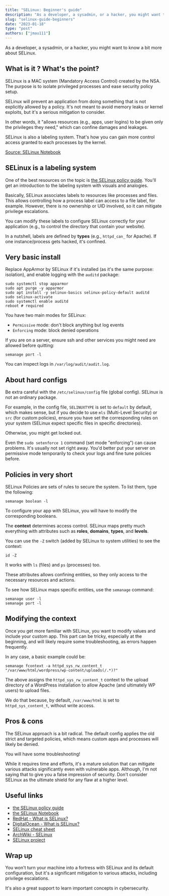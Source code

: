 ```yaml
---
title: "SELinux: Beginner's guide"
description: "As a developer, a sysadmin, or a hacker, you might want to know a bit more about SELinux."
slug: "selinux-guide-beginners"
date: "2023-01-18"
type: "post"
authors: ["jmau111"]
---
```


As a developer, a sysadmin, or a hacker, you might want to know a bit more about SELinux.

What is it ? What's the point?
--------

SELinux is a MAC system (Mandatory Access Control) created by the NSA. The purpose is to isolate privileged processes and ease security policy setup.

SELinux will prevent an application from doing something that is not explicitly allowed by a policy. It's not meant to avoid memory leaks or kernel exploits, but it's a serious mitigation to consider.

In other words, it "allows resources (e.g., apps, user logins) to be given only the privileges they need," which can confine damages and leakages.

SELinux is also a labeling system. That's how you can gain more control access granted to each processes by the kernel.

[Source: SELinux Notebook](https://github.com/SELinuxProject/selinux-notebook/blob/main/src/title.md)

SELinux is a labeling system
--------

One of the best resources on the topic is [the SELinux policy guide](https://opensource.com/business/13/11/selinux-policy-guide). You'll get an introduction to the labeling system with visuals and analogies.

Basically, SELinux associates labels to resources like processes and files. This allows controlling how a process label can access to a file label, for example. However, there is no ownership or UID involved, so it can mitigate privilege escalations.

You can modify these labels to configure SELinux correctly for your application (e.g., to control the directory that contain your website).

In a nutshell, labels are defined by **types** (e.g., `httpd_can_` for Apache). If one instance/process gets hacked, it's confined.

Very basic install
--------

Replace AppArmor by SELinux if it's installed (as it's the same purpose: isolation), and enable logging with the `auditd` package:

```
sudo systemctl stop apparmor
sudo apt purge -y apparmor
sudo apt install -y selinux-basics selinux-policy-default auditd
sudo selinux-activate
sudo systemctl enable auditd
reboot # required
```

You have two main modes for SELinux:

* `Permissive` mode: don't block anything but log events
* `Enforcing` mode: block denied operations

If you are on a server, ensure ssh and other services you might need are allowed before quitting:

```
semanage port -l
```

You can inspect logs in `/var/log/audit/audit.log`.

About hard configs
--------

Be extra careful with the `/etc/selinux/config` file (global config). SELinux is not an ordinary package.

For example, in the config file, `SELINUXTYPE` is set to `default` by default, which makes sense, but if you decide to use `mls` (Multi-Level Security) or `src` (for custom policies), ensure you have set the corresponding rules on your system (SELinux expect specific files in specific directories).

Otherwise, you might get locked out.

Even the `sudo setenforce 1` command (set mode "enforcing") can cause problems. It's usually not set right away. You'd better put your server on permissive mode temporarily to check your logs and fine tune policies before.

Policies in very short
--------

SELinux Policies are sets of rules to secure the system. To list them, type the following:

```
semanage boolean -l
```

To configure your app with SELinux, you will have to modify the corresponding booleans.

The **context** determines access control. SELinux maps pretty much everything with attributes such as **roles**, **domains**, **types**, and **levels**.

You can use the `-Z` switch (added by SELinux to system utilities) to see the context:

```
id -Z
```

It works with `ls` (files) and `ps` (processes) too.

These attributes allows confining entities, so they only access to the necessary resources and actions.

To see how SELinux maps specific entities, use the `semanage` command:

```
semanage user -l
semanage port -l
```

Modifying the context
--------

Once you get more familiar with SELinux, you want to modify values and include your custom app. This part can be tricky, especially at the beginning, and will likely require some troubleshooting, as errors happen frequently.

In any case, a basic example could be:

```
semanage fcontext -a httpd_sys_rw_content_t "/var/www/html/wordpress/wp-content/uploads(/.*)?"
```

The above assigns the `httpd_sys_rw_content_t` context to the upload directory of a WordPress installation to allow Apache (and ultimately WP users) to upload files.

We do that because, by default, `/var/www/html` is set to `httpd_sys_content_t`, without write access.

Pros & cons
--------

The SELinux approach is a bit radical. The default config applies the old strict and targeted policies, which means custom apps and processes will likely be denied.

You will have some troubleshooting!

While it requires time and efforts, it's a mature solution that can mitigate various attacks significantly even with vulnerable apps. Although, I'm not saying that to give you a false impression of security. Don't consider SELinux as the ultimate shield for any flaw at a higher level.

Useful links
--------

* [the SELinux policy guide](https://opensource.com/business/13/11/selinux-policy-guide)
* [the SELinux Notebook](https://github.com/SELinuxProject/selinux-notebook/blob/main/src/title.md)
* [RedHat - What is SELinux?](https://www.redhat.com/en/topics/linux/what-is-selinux)
* [DigitalOcean - What is SELinux?](https://www.digitalocean.com/community/tutorials/what-is-selinux)
* [SELinux cheat sheet](https://aerostitch.github.io/linux_and_unix/RedHat/selinux.html)
* [ArchWiki - SELinux](https://wiki.archlinux.org/title/SELinux)
* [SELinux project](https://github.com/selinuxproject/)

Wrap up
--------

You won't turn your machine into a fortress with SELinux and its default configuration, but it's a significant mitigation to various attacks, including privilege escalations.

It's also a great support to learn important concepts in cybersecurity.
